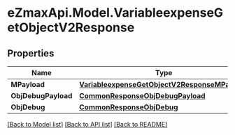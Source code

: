 
# eZmaxApi.Model.VariableexpenseGetObjectV2Response

## Properties

Name | Type | Description | Notes
------------ | ------------- | ------------- | -------------
**MPayload** | [**VariableexpenseGetObjectV2ResponseMPayload**](VariableexpenseGetObjectV2ResponseMPayload.md) |  | 
**ObjDebugPayload** | [**CommonResponseObjDebugPayload**](CommonResponseObjDebugPayload.md) |  | [optional] 
**ObjDebug** | [**CommonResponseObjDebug**](CommonResponseObjDebug.md) |  | [optional] 

[[Back to Model list]](../README.md#documentation-for-models)
[[Back to API list]](../README.md#documentation-for-api-endpoints)
[[Back to README]](../README.md)

